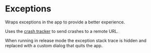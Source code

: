 # Exceptions

Wraps exceptions in the app to provide a better experience.

Uses the [crash tracker](../../lib/crash-tracker/README.md) to send crashes to a remote URL.

When running in release mode the exception stack trace is hidden and replaced with a custom dialog that quits the app.
